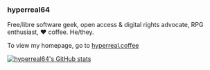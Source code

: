 ### hyperreal64

Free/libre software geek, open access & digital rights advocate, RPG enthusiast, ❤️ coffee. He/they.

To view my homepage, go to [hyperreal.coffee](https://hyperreal.coffee)

[![hyperreal64's GitHub stats](https://github-readme-stats.vercel.app/api?username=hyperreal64&bg_color=161320&text_color=D9E0EE&icon_color=DDB6F2&title_color=96CDFB)](https://github.com/anuraghazra/github-readme-stats)
